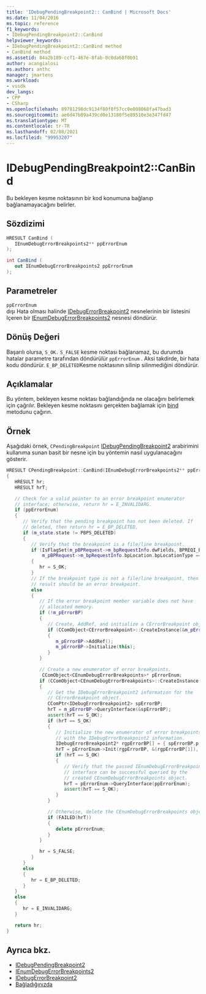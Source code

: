 ```yaml
---
title: 'IDebugPendingBreakpoint2:: CanBind | Microsoft Docs'
ms.date: 11/04/2016
ms.topic: reference
f1_keywords:
- IDebugPendingBreakpoint2::CanBind
helpviewer_keywords:
- IDebugPendingBreakpoint2::CanBind method
- CanBind method
ms.assetid: 84a2b189-ccf1-467e-8fab-0c0da68f0b91
author: acangialosi
ms.author: anthc
manager: jmartens
ms.workload:
- vssdk
dev_langs:
- CPP
- CSharp
ms.openlocfilehash: 89781298dc9134f80f8f57cc0e008068fa47bad3
ms.sourcegitcommit: ae6d47b09a439cd0e13180f5e89510e3e347fd47
ms.translationtype: MT
ms.contentlocale: tr-TR
ms.lasthandoff: 02/08/2021
ms.locfileid: "99953207"
---
```

# <a name="idebugpendingbreakpoint2canbind"></a>IDebugPendingBreakpoint2::CanBind
Bu bekleyen kesme noktasının bir kod konumuna bağlanıp bağlanamayacağını belirler.

## <a name="syntax"></a>Sözdizimi

```cpp
HRESULT CanBind ( 
   IEnumDebugErrorBreakpoints2** ppErrorEnum
);
```

```csharp
int CanBind ( 
   out IEnumDebugErrorBreakpoints2 ppErrorEnum
);
```

## <a name="parameters"></a>Parametreler
`ppErrorEnum`\
dışı Hata olması halinde [IDebugErrorBreakpoint2](../../../extensibility/debugger/reference/idebugerrorbreakpoint2.md) nesnelerinin bir listesini Içeren bir [IEnumDebugErrorBreakpoints2](../../../extensibility/debugger/reference/ienumdebugerrorbreakpoints2.md) nesnesi döndürür.

## <a name="return-value"></a>Dönüş Değeri
 Başarılı olursa, `S_OK.` `S_FALSE` kesme noktası bağlanamaz, bu durumda hatalar parametre tarafından döndürülür `ppErrorEnum` . Aksi takdirde, bir hata kodu döndürür. `E_BP_DELETED`Kesme noktasının silinip silinmediğini döndürür.

## <a name="remarks"></a>Açıklamalar
 Bu yöntem, bekleyen kesme noktası bağlandığında ne olacağını belirlemek için çağrılır. Bekleyen kesme noktasını gerçekten bağlamak için [bind](../../../extensibility/debugger/reference/idebugpendingbreakpoint2-bind.md) metodunu çağırın.

## <a name="example"></a>Örnek
 Aşağıdaki örnek, `CPendingBreakpoint` [IDebugPendingBreakpoint2](../../../extensibility/debugger/reference/idebugpendingbreakpoint2.md) arabirimini kullanıma sunan basit bir nesne için bu yöntemin nasıl uygulanacağını gösterir.

```cpp
HRESULT CPendingBreakpoint::CanBind(IEnumDebugErrorBreakpoints2** ppErrorEnum)
{
   HRESULT hr;
   HRESULT hrT;

   // Check for a valid pointer to an error breakpoint enumerator
   // interface; otherwise, return hr = E_INVALIDARG.
   if (ppErrorEnum)
   {
      // Verify that the pending breakpoint has not been deleted. If
      // deleted, then return hr = E_BP_DELETED.
      if (m_state.state != PBPS_DELETED)
      {
         // Verify that the breakpoint is a file/line breakpoint.
         if (IsFlagSet(m_pBPRequest->m_bpRequestInfo.dwFields, BPREQI_BPLOCATION) &&
             m_pBPRequest->m_bpRequestInfo.bpLocation.bpLocationType == BPLT_CODE_FILE_LINE)
         {
            hr = S_OK;
         }
         // If the breakpoint type is not a file/line breakpoint, then the
         // result should be an error breakpoint.
         else
         {
            // If the error breakpoint member variable does not have
            // allocated memory.
            if (!m_pErrorBP)
            {
               // Create, AddRef, and initialize a CErrorBreakpoint object.
               if (CComObject<CErrorBreakpoint>::CreateInstance(&m_pErrorBP) == S_OK)
               {
                  m_pErrorBP->AddRef();
                  m_pErrorBP->Initialize(this);
               }
            }

            // Create a new enumerator of error breakpoints.
             CComObject<CEnumDebugErrorBreakpoints>* pErrorEnum;
            if (CComObject<CEnumDebugErrorBreakpoints>::CreateInstance(&pErrorEnum) == S_OK)
            {
               // Get the IDebugErrorBreakpoint2 information for the
               // CErrorBreakpoint object.
               CComPtr<IDebugErrorBreakpoint2> spErrorBP;
               hrT = m_pErrorBP->QueryInterface(&spErrorBP);
               assert(hrT == S_OK);
               if (hrT == S_OK)
               {
                  // Initialize the new enumerator of error breakpoints
                  // with the IDebugErrorBreakpoint2 information.
                  IDebugErrorBreakpoint2* rgpErrorBP[] = { spErrorBP.p };
                  hrT = pErrorEnum->Init(rgpErrorBP, &(rgpErrorBP[1]), NULL, AtlFlagCopy);
                  if (hrT == S_OK)
                  {
                     // Verify that the passed IEnumDebugErrorBreakpoints2
                     // interface can be successful queried by the
                     // created CEnumDebugErrorBreakpoints object.
                     hrT = pErrorEnum->QueryInterface(ppErrorEnum);
                     assert(hrT == S_OK);
                  }
               }

               // Otherwise, delete the CEnumDebugErrorBreakpoints object.
               if (FAILED(hrT))
               {
                  delete pErrorEnum;
               }
            }

            hr = S_FALSE;
         }
      }
      else
      {
         hr = E_BP_DELETED;
      }
   }
   else
   {
      hr = E_INVALIDARG;
   }

   return hr;
}
```

## <a name="see-also"></a>Ayrıca bkz.
- [IDebugPendingBreakpoint2](../../../extensibility/debugger/reference/idebugpendingbreakpoint2.md)
- [IEnumDebugErrorBreakpoints2](../../../extensibility/debugger/reference/ienumdebugerrorbreakpoints2.md)
- [IDebugErrorBreakpoint2](../../../extensibility/debugger/reference/idebugerrorbreakpoint2.md)
- [Bağladığınızda](../../../extensibility/debugger/reference/idebugpendingbreakpoint2-bind.md)

